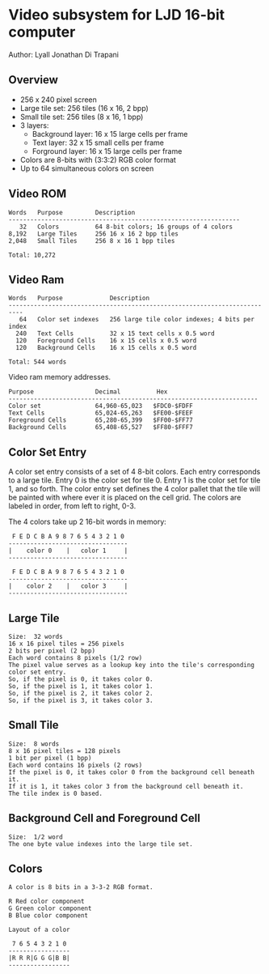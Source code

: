 <!-- Author:  Lyall Jonathan Di Trapani =========|=========|======== -->
Video subsystem for LJD 16-bit computer
=======================================

Author:  Lyall Jonathan Di Trapani


Overview
--------

- 256 x 240 pixel screen
- Large tile set: 256 tiles (16 x 16, 2 bpp)
- Small tile set: 256 tiles (8 x 16, 1 bpp)
- 3 layers:
    - Background layer: 16 x 15 large cells per frame
    - Text layer: 32 x 15 small cells per frame
    - Forground layer: 16 x 15 large cells per frame
- Colors are 8-bits with (3:3:2) RGB color format
- Up to 64 simultaneous colors on screen


Video ROM
---------

```
Words   Purpose         Description
----------------------------------------------------------------
   32   Colors          64 8-bit colors; 16 groups of 4 colors
8,192   Large Tiles     256 16 x 16 2 bpp tiles
2,048   Small Tiles     256 8 x 16 1 bpp tiles

Total: 10,272
```


Video Ram
---------

```
Words   Purpose             Description
--------------------------------------------------------------------------
   64   Color set indexes   256 large tile color indexes; 4 bits per index
  240   Text Cells          32 x 15 text cells x 0.5 word
  120   Foreground Cells    16 x 15 cells x 0.5 word
  120   Background Cells    16 x 15 cells x 0.5 word

Total: 544 words
```

Video ram memory addresses.

```
Purpose                 Decimal          Hex
---------------------------------------------------------------------
Color set               64,960-65,023   $FDC0-$FDFF
Text Cells              65,024-65,263   $FE00-$FEEF
Foreground Cells        65,280-65,399   $FF00-$FF77
Background Cells        65,408-65,527   $FF80-$FFF7
```


Color Set Entry
---------------

A color set entry consists of a set of 4 8-bit colors.
Each entry corresponds to a large tile.
Entry 0 is the color set for tile 0.
Entry 1 is the color set for tile 1, and so forth.
The color entry set defines the 4 color pallet that the tile will
be painted with where ever it is placed on the cell grid.
The colors are labeled in order, from left to right, 0-3.

The 4 colors take up 2 16-bit words in memory:

```
 F E D C B A 9 8 7 6 5 4 3 2 1 0
---------------------------------
|    color 0    |   color 1     |
---------------------------------

 F E D C B A 9 8 7 6 5 4 3 2 1 0
---------------------------------
|    color 2    |   color 3     |
---------------------------------
```


Large Tile
--------------

```
Size:  32 words
16 x 16 pixel tiles = 256 pixels
2 bits per pixel (2 bpp)
Each word contains 8 pixels (1/2 row)
The pixel value serves as a lookup key into the tile's corresponding color set entry.
So, if the pixel is 0, it takes color 0.
So, if the pixel is 1, it takes color 1.
So, if the pixel is 2, it takes color 2.
So, if the pixel is 3, it takes color 3.
```


Small Tile
--------------

```
Size:  8 words
8 x 16 pixel tiles = 128 pixels
1 bit per pixel (1 bpp)
Each word contains 16 pixels (2 rows)
If the pixel is 0, it takes color 0 from the background cell beneath it.
If it is 1, it takes color 3 from the background cell beneath it.
The tile index is 0 based.
```


Background Cell and Foreground Cell
----------------------------------

```
Size:  1/2 word
The one byte value indexes into the large tile set.
```


Colors
------

```
A color is 8 bits in a 3-3-2 RGB format.

R Red color component
G Green color component
B Blue color component

Layout of a color

 7 6 5 4 3 2 1 0
-----------------
|R R R|G G G|B B|
-----------------
```
